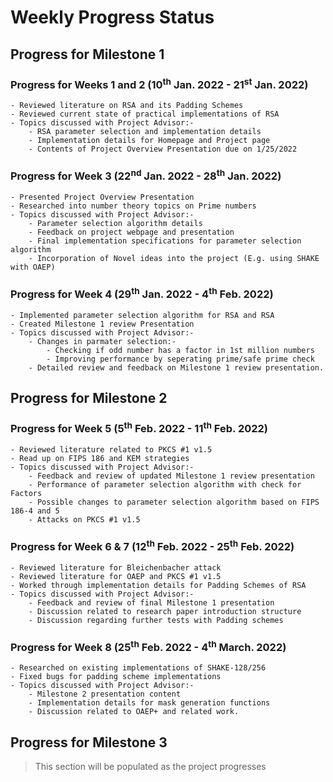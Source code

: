 # Weekly Progress Status

## Progress for Milestone 1
### Progress for Weeks 1 and 2 (10<sup>th</sup> Jan. 2022 - 21<sup>st</sup> Jan. 2022)
    - Reviewed literature on RSA and its Padding Schemes
    - Reviewed current state of practical implementations of RSA 
    - Topics discussed with Project Advisor:-
        - RSA parameter selection and implementation details
        - Implementation details for Homepage and Project page
        - Contents of Project Overview Presentation due on 1/25/2022

### Progress for Week 3 (22<sup>nd</sup> Jan. 2022 - 28<sup>th</sup> Jan. 2022)
    - Presented Project Overview Presentation
    - Researched into number theory topics on Prime numbers
    - Topics discussed with Project Advisor:-
        - Parameter selection algorithm details
        - Feedback on project webpage and presentation
        - Final implementation specifications for parameter selection algorithm
        - Incorporation of Novel ideas into the project (E.g. using SHAKE with OAEP)

### Progress for Week 4 (29<sup>th</sup> Jan. 2022 - 4<sup>th</sup> Feb. 2022)
    - Implemented parameter selection algorithm for RSA and RSA 
    - Created Milestone 1 review Presentation
    - Topics discussed with Project Advisor:-
        - Changes in parmater selection:-
            - Checking if odd number has a factor in 1st million numbers
            - Improving performance by seperating prime/safe prime check
        - Detailed review and feedback on Milestone 1 review presentation.
      

## Progress for Milestone 2
### Progress for Week 5 (5<sup>th</sup> Feb. 2022 - 11<sup>th</sup> Feb. 2022)
    - Reviewed literature related to PKCS #1 v1.5
    - Read up on FIPS 186 and KEM strategies
    - Topics discussed with Project Advisor:-
        - Feedback and review of updated Milestone 1 review presentation 
        - Performance of parameter selection algorithm with check for Factors
        - Possible changes to parameter selection algorithm based on FIPS 186-4 and 5
        - Attacks on PKCS #1 v1.5

### Progress for Week 6 & 7 (12<sup>th</sup> Feb. 2022 - 25<sup>th</sup> Feb. 2022)
    - Reviewed literature for Bleichenbacher attack
    - Reviewed literature for OAEP and PKCS #1 v1.5
    - Worked through implementation details for Padding Schemes of RSA
    - Topics discussed with Project Advisor:-
        - Feedback and review of final Milestone 1 presentation 
        - Discussion related to research paper introduction structure
        - Discussion regarding further tests with Padding schemes

### Progress for Week 8 (25<sup>th</sup> Feb. 2022 - 4<sup>th</sup> March. 2022)
    - Researched on existing implementations of SHAKE-128/256
    - Fixed bugs for padding scheme implementations
    - Topics discussed with Project Advisor:-
        - Milestone 2 presentation content
        - Implementation details for mask generation functions
        - Discussion related to OAEP+ and related work.

## Progress for Milestone 3
> This section will be populated as the project progresses
